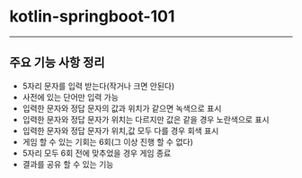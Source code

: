# kotlin-springboot-101

---
## 주요 기능 사항 정리
* 5자리 문자를 입력 받는다(작거나 크면 안된다)
* 사전에 있는 단어만 입력 가능
* 입력한 문자와 정답 문자의 값과 위치가 같으면 녹색으로 표시
* 입력한 문자와 정답 문자가 위치는 다르지만 값은 같을 경우 노란색으로 표시
* 입력한 문자와 정답 문자가 위치,값 모두 다를 경우 회색 표시
* 게임 할 수 있는 기회는 6회(그 이상 진행 할 수 없다)
* 5자리 모두 6회 전에 맞추었을 경우 게임 종료
* 결과를 공유 할 수 있는 기능